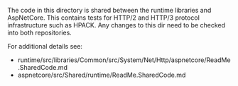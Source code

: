 The code in this directory is shared between the runtime libraries and AspNetCore. This contains tests for HTTP/2 and HTTP/3 protocol infrastructure such as HPACK. Any changes to this dir need to be checked into both repositories.

For additional details see:
- runtime/src/libraries/Common/src/System/Net/Http/aspnetcore/ReadMe.SharedCode.md
- aspnetcore/src/Shared/runtime/ReadMe.SharedCode.md
